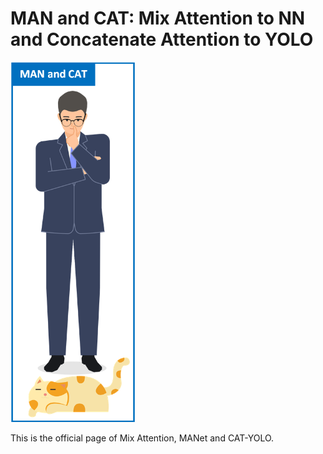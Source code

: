 # MAN and CAT: Mix Attention to NN and Concatenate Attention to YOLO
<img src="https://github.com/GuanRunwei/MAN-and-CAT/blob/main/logo1.png" width=200 alt="CAT-YOLO">

This is the official page of Mix Attention, MANet and CAT-YOLO.
